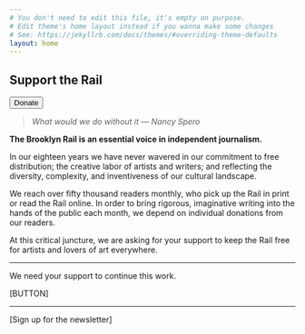 ```yaml
---
# You don't need to edit this file, it's empty on purpose.
# Edit theme's home layout instead if you wanna make some changes
# See: https://jekyllrb.com/docs/themes/#overriding-theme-defaults
layout: home
---
```



## Support the Rail

<button type="button" class="btn btn-primary">Donate</button>

> _What would we do without it — Nancy Spero_


**The Brooklyn Rail is an essential voice in independent journalism.**

In our eighteen years we have never wavered in our commitment to free distribution; the creative labor of artists and writers; and reflecting the diversity, complexity, and inventiveness of our cultural landscape.

We reach over fifty thousand readers monthly, who pick up the Rail in print or read the Rail online. In order to bring rigorous, imaginative writing into the hands of the public each month, we depend on individual donations from our readers.

At this critical juncture, we are asking for your support to keep the Rail free for artists and lovers of art everywhere.

---

We need your support to continue this work.

[BUTTON]

---

[Sign up for the newsletter]
